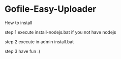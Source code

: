 # Gofile-Easy-Uploader


How to install

step 1 execute install-nodejs.bat if you not have nodejs

step 2 execute in admin install.bat

step 3 have fun :)
